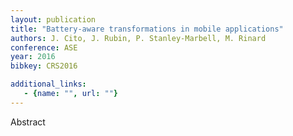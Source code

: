 ```yaml
---
layout: publication
title: "Battery-aware transformations in mobile applications"
authors: J. Cito, J. Rubin, P. Stanley-Marbell, M. Rinard
conference: ASE
year: 2016
bibkey: CRS2016

additional_links:
   - {name: "", url: ""}
---
```

Abstract
